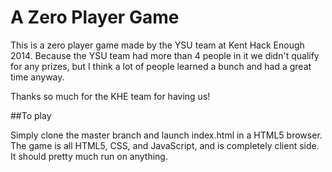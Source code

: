A Zero Player Game
==============
This is a zero player game made by the YSU team at Kent Hack Enough 2014. Because the YSU team had more than 4 people in it we didn't qualify for any prizes, but I think a lot of people learned a bunch and had a great time anyway.

Thanks so much for the KHE team for having us!

##To play

Simply clone the master branch and launch index.html in a HTML5 browser. The game is all HTML5, CSS, and JavaScript, and is completely client side. It should pretty much run on anything.

